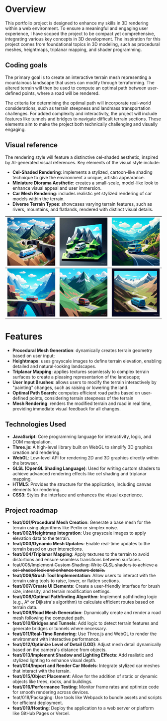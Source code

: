 # Overview

This portfolio project is designed to enhance my skills in 3D rendering within a web environment. To ensure a meaningful and engaging user experience, I have scoped the project to be compact yet comprehensive, integrating various key concepts in 3D development. The inspiration for this project comes from foundational topics in 3D modeling, such as procedural meshes, heightmaps, triplanar mapping, and shader programming.

## Coding goals

The primary goal is to create an interactive terrain mesh representing a mountainous landscape that users can modify through terraforming. The altered terrain will then be used to compute an optimal path between user-defined points, where a road will be rendered.

The criteria for determining the optimal path will incorporate real-world considerations, such as terrain steepness and landmass transportation challenges. For added complexity and interactivity, the project will include features like tunnels and bridges to navigate difficult terrain sections. These elements aim to make the project both technically challenging and visually engaging.

## Visual reference

The rendering style will feature a distinctive cel-shaded aesthetic, inspired by AI-generated visual references. Key elements of the visual style include:

- **Cel-Shaded Rendering**: implements a stylized, cartoon-like shading technique to give the environment a unique, artistic appearance.
- **Miniature Diorama Aesthetic**: creates a small-scale, model-like look to enhance visual appeal and user immersion.
- **Car Mesh Rendering**: includes realistic yet stylized rendering of car models within the terrain.
- **Diverse Terrain Types**: showcases varying terrain features, such as rivers, mountains, and flatlands, rendered with distinct visual details.

| ![1737314386642](images/readme/1737314386642.png) | ![1737314392535](images/readme/1737314392535.png) | ![1737314401233](images/readme/1737314401233.png) |
| ------------------------------------------------- | ------------------------------------------------- | ------------------------------------------------- |
| ![1737314411323](images/readme/1737314411323.png) | ![1737314417247](images/readme/1737314417247.png) | ![1737314424066](images/readme/1737314424066.png) |

# Features

- **Procedural Mesh Generation**: dynamically creates terrain geometry based on user input;
- **Heightmaps**: uses grayscale images to define terrain elevation, enabling detailed and natural-looking landscapes.
- **Triplanar Mapping**: applies textures seamlessly to complex terrain surfaces to create a pleasing representarion of the landscape;
- **User Input Brushes**: allows users to modify the terrain interactively by "painting" changes, such as raising or lowering the land.
- **Optimal Path Search**: computes efficient road paths based on user-defined points, considering terrain steepness of the terrain
- **Mesh Rendering**: renders the modified terrain and road in real time, providing immediate visual feedback for all changes.

## Technologies Used

- **JavaScript**: Core programming language for interactivity, logic, and DOM manipulation.
- **Three.js**: A high-level library built on WebGL to simplify 3D graphics creation and rendering.
- **WebGL**: Low-level API for rendering 2D and 3D graphics directly within the browser.
- **GLSL (OpenGL Shading Language)**: Used for writing custom shaders to achieve advanced rendering effects like cel shading and triplanar mapping.
- **HTML5**: Provides the structure for the application, including canvas elements for rendering.
- **CSS3**: Styles the interface and enhances the visual experience.

## Project roadmap

- **feat/001/Procedural Mesh Creation**: Generate a base mesh for the terrain using algorithms like Perlin or simplex noise.
- **feat/002/Heightmap Integration**: Use grayscale images to apply elevation data to the terrain.
- **feat/003/Dynamic Mesh Updates**: Enable real-time updates to the terrain based on user interactions.
- **feat/004/Triplanar Mapping**: Apply textures to the terrain to avoid distortions and ensure seamless transitions between surfaces.
- ~~feat/005/Implement Custom Shading: Write GLSL shaders to achieve a cel-shaded look and enhance texture details.~~
- **feat/006/Brush Tool Implementation**: Allow users to interact with the terrain using tools to raise, lower, or flatten sections.
- **feat/007/Create UI Elements**: Create a user-friendly interface for brush size, intensity, and terrain modification settings.
- **feat/008/Optimal Pathfinding Algorithm**: Implement pathfinding logic (e.g., A\* or Dijkstra's algorithm) to calculate efficient routes based on terrain data.
- **feat/009/Road Mesh Generation**: Dynamically create and render a road mesh following the computed path.
- **feat/010/Bridges and Tunnels**: Add logic to detect terrain features and generate bridges or tunnels where necessary.
- **feat/011/Real-Time Rendering**: Use Three.js and WebGL to render the environment with interactive performance.
- **feat/012/Optimize Level of Detail (LOD)**: Adjust mesh detail dynamically based on the camera's distance from objects.
- **feat/013/Implement Shadow and Lighting Effects**: Add realistic and stylized lighting to enhance visual depth.
- **feat/014/Import and Render Car Models**: Integrate stylized car meshes that interact with the terrain.
- **feat/015/Object Placement**: Allow for the addition of static or dynamic objects like trees, rocks, and buildings.
- **feat/016/Performance Testing**: Monitor frame rates and optimize code for smooth rendering across devices.
- feat/018/Packaging: Use tools like Webpack to bundle assets and scripts for efficient deployment.
- **feat/019/Hosting**: Deploy the application to a web server or platform like GitHub Pages or Vercel.
